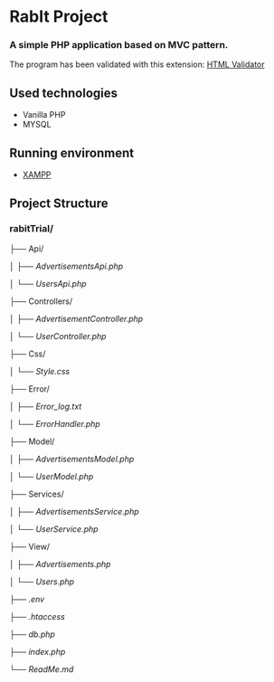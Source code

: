 # RabIt Project

### A simple PHP application based on MVC pattern.
The program has been validated with this extension: [HTML Validator](https://chrome.google.com/webstore/detail/html-validator/mpbelhhnfhfjnaehkcnnaknldmnocglk/related)

## Used technologies
- Vanilla PHP
- MYSQL

## Running environment
- [XAMPP](https://www.apachefriends.org/hu/index.html)

## Project Structure

### rabitTrial/

├── Api/

│ ├── *AdvertisementsApi.php*

│ └──  *UsersApi.php*

├── Controllers/

│ ├── *AdvertisementController.php*

│ └──  *UserController.php*

├── Css/

│ └── *Style.css*

├── Error/

│ ├── *Error_log.txt*

│ └── *ErrorHandler.php*

├── Model/

│ ├── *AdvertisementsModel.php*

│ └── *UserModel.php*

├── Services/

│ ├── *AdvertisementsService.php*

│ └── *UserService.php*

├── View/

│ ├── *Advertisements.php* 

│ └── *Users.php*

├── *.env*

├── *.htaccess*

├── *db.php*

├── *index.php*

└── *ReadMe.md*
